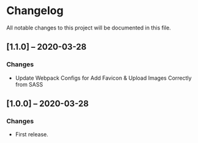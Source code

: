 # Changelog
All notable changes to this project will be documented in this file.

## [1.1.0] – 2020-03-28
### Changes
- Update Webpack Configs for Add Favicon & Upload Images Correctly from SASS

## [1.0.0] – 2020-03-28
### Changes
- First release.

